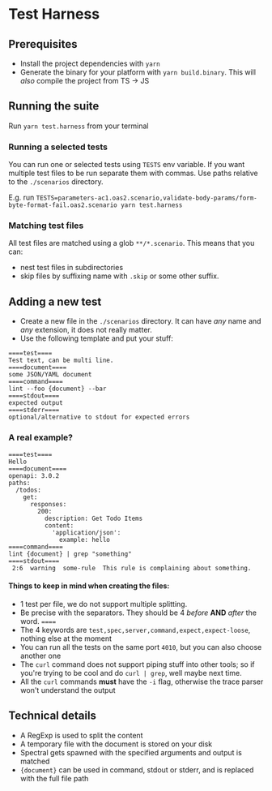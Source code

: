 # Test Harness

## Prerequisites

* Install the project dependencies with `yarn`
* Generate the binary for your platform with `yarn build.binary`. This will *also* compile the project from TS -> JS

## Running the suite

Run `yarn test.harness` from your terminal

### Running a selected tests

You can run one or selected tests using `TESTS` env variable.
If you want multiple test files to be run separate them with commas.
Use paths relative to the `./scenarios` directory.

E.g. run `TESTS=parameters-ac1.oas2.scenario,validate-body-params/form-byte-format-fail.oas2.scenario yarn test.harness`

### Matching test files

All test files are matched using a glob `**/*.scenario`.
This means that you can:
- nest test files in subdirectories
- skip files by suffixing name with `.skip` or some other suffix.

## Adding a new test

* Create a new file in the `./scenarios` directory. It can have _any_ name and _any_ extension, it does not really matter.
* Use the following template and put your stuff:

```
====test====
Test text, can be multi line.
====document====
some JSON/YAML document
====command====
lint --foo {document} --bar
====stdout====
expected output
====stderr====
optional/alternative to stdout for expected errors
```

### A real example?

```
====test====
Hello
====document====
openapi: 3.0.2
paths:
  /todos:
    get:
      responses:
        200:
          description: Get Todo Items
          content:
            'application/json':
              example: hello
====command====
lint {document} | grep "something"
====stdout====
 2:6  warning  some-rule  This rule is complaining about something.
```

#### Things to keep in mind when creating the files:

* 1 test per file, we do not support multiple splitting.
* Be precise with the separators. They should be 4 *before* **AND** *after* the word. `====`
* The 4 keywords are `test,spec,server,command,expect,expect-loose`, nothing else at the moment
* You can run all the tests on the same port `4010`, but you can also choose another one
* The `curl` command does not support piping stuff into other tools; so if you're trying to be cool and do `curl | grep`, well maybe next time.
* All the `curl` commands **must** have the `-i` flag, otherwise the trace parser won't understand the output

## Technical details

* A RegExp is used to split the content
* A temporary file with the document is stored on your disk
* Spectral gets spawned with the specified arguments and output is matched
* `{document}` can be used in command, stdout or stderr, and is replaced with the full file path
